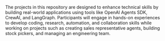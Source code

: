 The projects in this repository are designed to enhance technical skills by building real-world applications using tools like OpenAI Agents SDK, CrewAI, and LangGraph. 
Participants will engage in hands-on experiences to develop coding, research, automation, and collaboration skills while working on projects such as creating sales representative agents, building stock pickers, and managing an engineering team.
